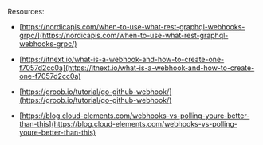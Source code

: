 Resources:

* [https://nordicapis.com/when-to-use-what-rest-graphql-webhooks-grpc/](https://nordicapis.com/when-to-use-what-rest-graphql-webhooks-grpc/)

* [https://itnext.io/what-is-a-webhook-and-how-to-create-one-f7057d2cc0a](https://itnext.io/what-is-a-webhook-and-how-to-create-one-f7057d2cc0a)

* [https://groob.io/tutorial/go-github-webhook/](https://groob.io/tutorial/go-github-webhook/)

* [https://blog.cloud-elements.com/webhooks-vs-polling-youre-better-than-this](https://blog.cloud-elements.com/webhooks-vs-polling-youre-better-than-this)
